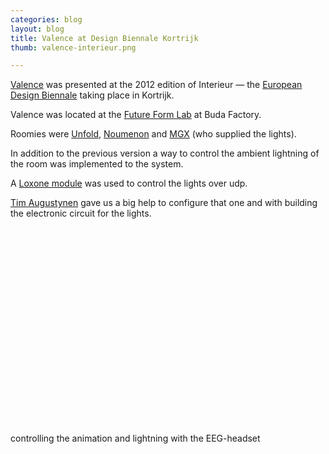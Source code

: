 ```yaml
---
categories: blog
layout: blog
title: Valence at Design Biennale Kortrijk
thumb: valence-interieur.png

---
```


[Valence](http://www.emrg.be/projects/valence.html) was presented at the 2012 edition of Interieur — the [European Design Biennale](http://www.interieur.be/) taking place in Kortrijk.

Valence was located at the [Future Form Lab](http://www.interieur.be/programme/future-form-lab) at Buda Factory. 

Roomies were [Unfold](http://unfold.be/pages/projects), [Noumenon](http://www.noumenon.eu/) and [MGX](http://www.mgxbymaterialise.com/) (who supplied the lights).

In addition to the previous version a way to control the ambient lightning of the room was implemented to the system. 

A [Loxone module](http://www.loxone.com/) was used to control the lights over udp. 

[Tim Augustynen](http://www.rockstarrecordings.be/) gave us a big help to configure that one and with building the electronic circuit for the lights.

<object width="560" height="315"><param name="movie" value="http://www.youtube.com/v/d6Brl0ysRKo?version=3&amp;hl=en_US"></param><param name="allowFullScreen" value="true"></param><param name="allowscriptaccess" value="always"></param><embed src="http://www.youtube.com/v/d6Brl0ysRKo?version=3&amp;hl=en_US" type="application/x-shockwave-flash" width="560" height="315" allowscriptaccess="always" allowfullscreen="true"></embed></object>

controlling the animation and lightning with the EEG-headset
